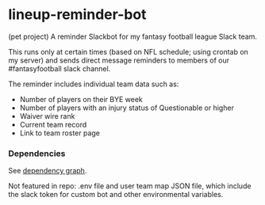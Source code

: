 # lineup-reminder-bot
(pet project)
A reminder Slackbot for my fantasy football league Slack team.

This runs only at certain times (based on NFL schedule; using crontab on my server) and sends direct message reminders to members of our #fantasyfootball slack channel. 

The reminder includes individual team data such as:
* Number of players on their BYE week
* Number of players with an injury status of Questionable or higher
* Waiver wire rank
* Current team record
* Link to team roster page

### Dependencies
See [dependency graph](https://github.com/KingYam/lineup-reminder-bot/network/dependencies).


Not featured in repo: .env file and user team map JSON file, which include the slack token for custom bot and other environmental variables.


